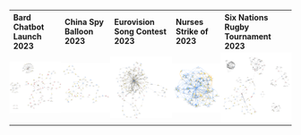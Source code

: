 <style>
  table, th, td {
    border: none !important;
    background-color: transparent !important;
  }

  td {
    padding: 0 !important;
  }
</style>

<table>
  <tr>
    <th style="text-align: left;">Bard Chatbot Launch 2023</th>
    <th style="text-align: left;">China Spy Balloon 2023</th>
    <th style="text-align: left;">Eurovision Song Contest 2023</th>
    <th style="text-align: left;">Nurses Strike of 2023</th>
    <th style="text-align: left;">Six Nations Rugby Tournament 2023</th>
  </tr>
  <tr>
    <td><img src="images/bard.png" width="200"></td>
    <td><img src="images/ChinaSpyBalloon.png" width="200"></td>
    <td><img src="images/Eurovision.png" width="200"></td>
    <td><img src="images/NursesStrike.png" width="200"></td>
    <td><img src="images/SixNations.png" width="200"></td>
  </tr>
</table>


